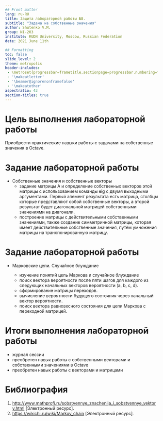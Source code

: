 ```yaml
---
## Front matter
lang: ru-RU
title: Защита лабораторной работы №8.
subtitle: "Задача на собственные значения"
author: Shutenko V.M.
group: NI-203
institute: RUDN University, Moscow, Russian Federation
date: 2021 June 11th

## Formatting
toc: false
slide_level: 2
theme: metropolis
header-includes: 
 - \metroset{progressbar=frametitle,sectionpage=progressbar,numbering=fraction}
 - '\makeatletter'
 - '\beamer@ignorenonframefalse'
 - '\makeatother'
aspectratio: 43
section-titles: true
---
```


# Цель выполнения лабораторной работы

Приобрести практические навыки работы c задачами на собственные значения в Octave.

# Задание лабораторной работы

- Собственные значения и собственные векторы
	- задание матрицы А и определение собственных векторов этой матрицы с использованием команды eig c двумя выходными аргументами. Первый элемент результата есть матрица, столбцы которые представляют собой собственные векторы, а второй результат будет диагональной матрицей собственными значениями на диагонали.
	- построение матрицы с действительными собственными значениями, также  создание симметричной матрицы, которая имеет действительные собственные значения, путём умножения матрицы на транспонированную матрицу. 

# Задание лабораторной работы

- Марковские цепи. Случайное блуждание 

	- изучение понятий цепь Маркова и случайное блуждание  
	- поиск вектора вероятности после пяти шагов для каждого из следующих начальных векторов вероятности (a, b, c, d).
	- сформирование матрицы переходов.
	- вычисление вероятности будущего состояния через начальный вектор вероятности.
	- поиск вектора равновесного состояния для цепи Маркова с переходной матрицей.


# Итоги выполнения лабораторной работы
- журнал сессии
- преобретен навык работы с собственными векторами и собственными значениями в Octave
- преобретен навык работы с векторами и матрицами

# Библиография 

1. http://www.mathprofi.ru/sobstvennye_znachenija_i_sobstvennye_vektory.html [Электронный ресурс].
2. https://wikichi.ru/wiki/Markov_chain [Электронный ресурс].